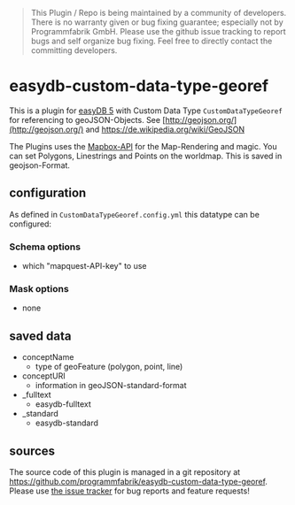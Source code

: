> This Plugin / Repo is being maintained by a community of developers.
There is no warranty given or bug fixing guarantee; especially not by
Programmfabrik GmbH. Please use the github issue tracking to report bugs
and self organize bug fixing. Feel free to directly contact the committing
developers.

# easydb-custom-data-type-georef

This is a plugin for [easyDB 5](http://5.easydb.de/) with Custom Data Type `CustomDataTypeGeoref` for referencing to geoJSON-Objects. See [http://geojson.org/](http://geojson.org/) and https://de.wikipedia.org/wiki/GeoJSON

The Plugins uses the [Mapbox-API](https://www.mapbox.com/api-documentation/) for the Map-Rendering and magic. You can set Polygons, Linestrings and Points on the worldmap. This is saved in geojson-Format.

## configuration

As defined in `CustomDataTypeGeoref.config.yml` this datatype can be configured:

### Schema options

* which "mapquest-API-key" to use

### Mask options

* none

## saved data

* conceptName
    * type of geoFeature (polygon, point, line)
* conceptURI
    * information in geoJSON-standard-format
* _fulltext
    * easydb-fulltext
* _standard
    * easydb-standard

## sources

The source code of this plugin is managed in a git repository at <https://github.com/programmfabrik/easydb-custom-data-type-georef>. Please use [the issue tracker](https://github.com/programmfabrik/easydb-custom-data-type-georef/issues) for bug reports and feature requests!

